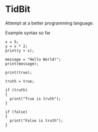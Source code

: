 # TidBit
Attempt at a better programming language.

Example syntax so far

~~~~
x = 5;
y = x * 2;
print(y + x);

message = "Hello World!";
print(message);

print(true);

truth = true;

if (truth)
{
  print("True is truth");
}

if (false)
{
  print("False is truth");
}
~~~~
